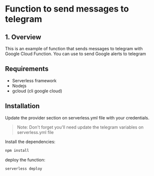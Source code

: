 # Function to send messages to telegram

## 1. Overview

This is an example of function that sends messages to telegram with Google Cloud Function. 
You can use to send Google alerts to telegram

## Requirements

- Serverless framework
- Nodejs
- gcloud (cli google cloud)


## Installation

Update the provider section on serverless.yml file with your credentials.

> Note: Don't forget you'll need update the telegram variables on serverless.yml file

Install the dependencies:

```sh
npm install
```


deploy the function:

```sh
serverless deploy
```

  